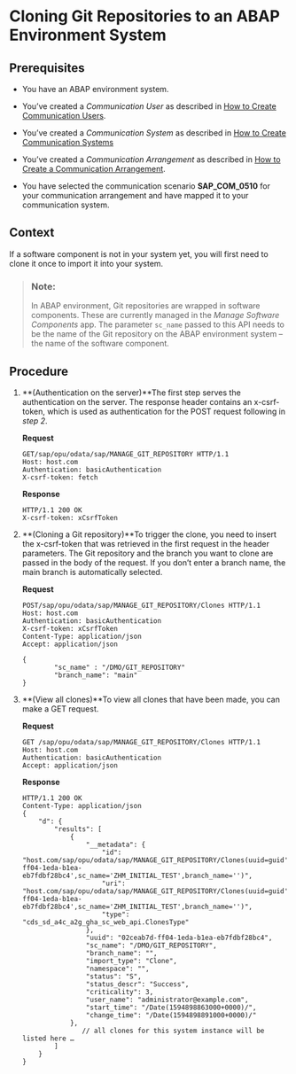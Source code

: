 <!-- loio0552763b6c184281893e808391ea5380 -->

# Cloning Git Repositories to an ABAP Environment System



<a name="loio0552763b6c184281893e808391ea5380__prereq_ksl_h54_qmb"/>

## Prerequisites

-   You have an ABAP environment system.

-   You’ve created a *Communication User* as described in [How to Create Communication Users](../50-administration-and-ops/how-to-create-communication-users-0377ade.md).

-   You’ve created a *Communication System* as described in [How to Create Communication Systems](../50-administration-and-ops/how-to-create-communication-systems-c2234ac.md)
-   You’ve created a *Communication Arrangement* as described in [How to Create a Communication Arrangement](../50-administration-and-ops/how-to-create-a-communication-arrangement-a0771f6.md).

-   You have selected the communication scenario **SAP\_COM\_0510** for your communication arrangement and have mapped it to your communication system.



<a name="loio0552763b6c184281893e808391ea5380__context_anl_d54_qmb"/>

## Context

If a software component is not in your system yet, you will first need to clone it once to import it into your system.

> ### Note:  
> In ABAP environment, Git repositories are wrapped in software components. These are currently managed in the *Manage Software Components* app. The parameter `sc_name` passed to this API needs to be the name of the Git repository on the ABAP environment system – the name of the software component.



<a name="loio0552763b6c184281893e808391ea5380__steps_cfw_s54_qmb"/>

## Procedure

1.  **\(Authentication on the server\)**The first step serves the authentication on the server. The response header contains an x-csrf-token, which is used as authentication for the POST request following in *step 2*.

    **Request**

    ```
    GET/sap/opu/odata/sap/MANAGE_GIT_REPOSITORY HTTP/1.1
    Host: host.com
    Authentication: basicAuthentication
    X-csrf-token: fetch
    
    ```

    **Response**

    ```
    HTTP/1.1 200 OK
    X-csrf-token: xCsrfToken
    
    ```

2.  **\(Cloning a Git repository\)**To trigger the clone, you need to insert the x-csrf-token that was retrieved in the first request in the header parameters. The Git repository and the branch you want to clone are passed in the body of the request. If you don’t enter a branch name, the main branch is automatically selected.

    **Request**

    ```
    POST/sap/opu/odata/sap/MANAGE_GIT_REPOSITORY/Clones HTTP/1.1
    Host: host.com
    Authentication: basicAuthentication
    X-csrf-token: xCsrfToken
    Content-Type: application/json
    Accept: application/json
     
    {
            "sc_name" : "/DMO/GIT_REPOSITORY"
            "branch_name": "main"
    }
    
    ```

3.  **\(View all clones\)**To view all clones that have been made, you can make a GET request.

    **Request**

    ```
    GET /sap/opu/odata/sap/MANAGE_GIT_REPOSITORY/Clones HTTP/1.1
    Host: host.com
    Authentication: basicAuthentication
    Accept: application/json
    
    ```

    **Response**

    ```
    HTTP/1.1 200 OK
    Content-Type: application/json
    {
        "d": {
            "results": [
                {
                    "__metadata": {
                        "id": "host.com/sap/opu/odata/sap/MANAGE_GIT_REPOSITORY/Clones(uuid=guid'02ceab7d-ff04-1eda-b1ea-eb7fdbf28bc4',sc_name='ZHM_INITIAL_TEST',branch_name='')",
                        "uri": "host.com/sap/opu/odata/sap/MANAGE_GIT_REPOSITORY/Clones(uuid=guid'02ceab7d-ff04-1eda-b1ea-eb7fdbf28bc4',sc_name='ZHM_INITIAL_TEST',branch_name='')",
                        "type": "cds_sd_a4c_a2g_gha_sc_web_api.ClonesType"
                    },
                    "uuid": "02ceab7d-ff04-1eda-b1ea-eb7fdbf28bc4",
                    "sc_name": "/DMO/GIT_REPOSITORY",
                    "branch_name": "",
                    "import_type": "Clone",
                    "namespace": "",
                    "status": "S",
                    "status_descr": "Success",
                    "criticality": 3,
                    "user_name": "administrator@example.com",
                    "start_time": "/Date(1594898863000+0000)/",
                    "change_time": "/Date(1594898891000+0000)/"
                },
                   // all clones for this system instance will be listed here …
            ]
        }
    }
    
    ```


